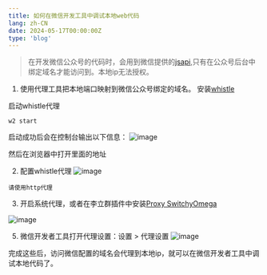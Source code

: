 ```yaml
---
title: 如何在微信开发工具中调试本地web代码
lang: zh-CN
date: 2024-05-17T00:00:00Z
type: 'blog'
---
```


> 在开发微信公众号的代码时，会用到微信提供的[jsapi](https://developers.weixin.qq.com/doc/offiaccount/OA_Web_Apps/JS-SDK.html#62),只有在公众号后台中绑定域名才能访问到。本地ip无法授权。

1. 使用代理工具把本地端口映射到微信公众号绑定的域名。
   安装[whistle](https://github.com/avwo/whistle)

启动whistle代理

```
w2 start
```

启动成功后会在控制台输出以下信息：
![image](/images/20240517095140.png)

然后在浏览器中打开里面的地址

2. 配置whistle代理
   ![image](/images/20240517095452.png)

`请使用http代理`

3. 开启系统代理，或者在李立群插件中安装[Proxy SwitchyOmega](chrome://extensions/?id=padekgcemlokbadohgkifijomclgjgif)

![image](/images/20240517095833.png)

5. 微信开发者工具打开代理设置：设置 > 代理设置
   ![image](/images/20240517100019.png)

完成这些后，访问微信配置的域名会代理到本地ip，就可以在微信开发者工具中调试本地代码了。
